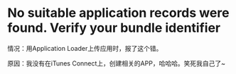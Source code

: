 # No suitable application records were found. Verify your bundle identifier

情况：用Application Loader上传应用时，报了这个错。

原因：我没有在iTunes Connect上，创建相关的APP，哈哈哈。笑死我自己了~